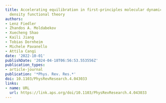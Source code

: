 ```yaml
---
title: Accelerating equilibration in first-principles molecular dynamics with orbital-free
  density functional theory
authors:
- Lenz Fiedler
- Zhandos A. Moldabekov
- Xuecheng Shao
- Kaili Jiang
- Tobias Dornheim
- Michele Pavanello
- Attila Cangi
date: '2022-10-01'
publishDate: '2024-04-18T06:56:53.553556Z'
publication_types:
- article-journal
publication: '*Phys. Rev. Res.*'
doi: 10.1103/PhysRevResearch.4.043033
links:
- name: URL
  url: https://link.aps.org/doi/10.1103/PhysRevResearch.4.043033
---
```

